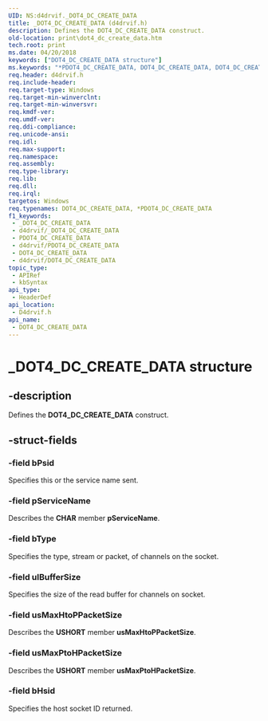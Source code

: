 ```yaml
---
UID: NS:d4drvif._DOT4_DC_CREATE_DATA
title: _DOT4_DC_CREATE_DATA (d4drvif.h)
description: Defines the DOT4_DC_CREATE_DATA construct.
old-location: print\dot4_dc_create_data.htm
tech.root: print
ms.date: 04/20/2018
keywords: ["DOT4_DC_CREATE_DATA structure"]
ms.keywords: "*PDOT4_DC_CREATE_DATA, DOT4_DC_CREATE_DATA, DOT4_DC_CREATE_DATA structure [Print Devices], PDOT4_DC_CREATE_DATA, PDOT4_DC_CREATE_DATA structure pointer [Print Devices], _DOT4_DC_CREATE_DATA, d4drvif/DOT4_DC_CREATE_DATA, d4drvif/PDOT4_DC_CREATE_DATA, print.dot4_dc_create_data"
req.header: d4drvif.h
req.include-header: 
req.target-type: Windows
req.target-min-winverclnt: 
req.target-min-winversvr: 
req.kmdf-ver: 
req.umdf-ver: 
req.ddi-compliance: 
req.unicode-ansi: 
req.idl: 
req.max-support: 
req.namespace: 
req.assembly: 
req.type-library: 
req.lib: 
req.dll: 
req.irql: 
targetos: Windows
req.typenames: DOT4_DC_CREATE_DATA, *PDOT4_DC_CREATE_DATA
f1_keywords:
 - _DOT4_DC_CREATE_DATA
 - d4drvif/_DOT4_DC_CREATE_DATA
 - PDOT4_DC_CREATE_DATA
 - d4drvif/PDOT4_DC_CREATE_DATA
 - DOT4_DC_CREATE_DATA
 - d4drvif/DOT4_DC_CREATE_DATA
topic_type:
 - APIRef
 - kbSyntax
api_type:
 - HeaderDef
api_location:
 - D4drvif.h
api_name:
 - DOT4_DC_CREATE_DATA
---
```


# _DOT4_DC_CREATE_DATA structure


## -description

Defines the <b>DOT4_DC_CREATE_DATA</b> construct.

## -struct-fields

### -field bPsid

Specifies this or the service name sent.

### -field pServiceName

Describes the <b>CHAR</b>  member <b>pServiceName</b>.

### -field bType

Specifies the type, stream or packet, of channels on the socket.

### -field ulBufferSize

Specifies the size of the read buffer for channels on socket.

### -field usMaxHtoPPacketSize

Describes the <b>USHORT</b> member <b>usMaxHtoPPacketSize</b>.

### -field usMaxPtoHPacketSize

Describes the <b>USHORT</b> member <b>usMaxPtoHPacketSize</b>.

### -field bHsid

Specifies the host socket ID returned.

